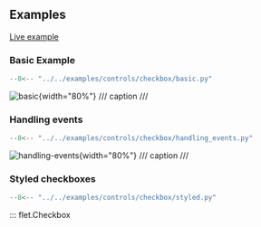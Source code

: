 ## Examples

[Live example](https://flet-controls-gallery.fly.dev/input/checkbox)

### Basic Example

```python
--8<-- "../../examples/controls/checkbox/basic.py"
```

![basic](../../examples/controls/checkbox/media/basic.gif){width="80%"}
/// caption
///


### Handling events

```python
--8<-- "../../examples/controls/checkbox/handling_events.py"
```

![handling-events](../../examples/controls/checkbox/media/handling_events.gif){width="80%"}
/// caption
///

### Styled checkboxes

```python
--8<-- "../../examples/controls/checkbox/styled.py"
```

::: flet.Checkbox
